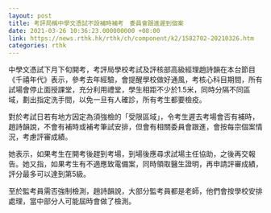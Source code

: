 ```yaml
---
layout: post
title: 考評局稱中學文憑試不設補時補考　委員會跟進遲到個案
date: 2021-03-26 10:36:23.000000000 +08:00
link: https://news.rthk.hk/rthk/ch/component/k2/1582702-20210326.htm
categories: rthk
---
```


中學文憑試下月下旬開考，考評局學校考試及評核部高級經理趙詩韻在本台節目《千禧年代》表示，參考去年經驗，會提醒學校做好通風，考核心科目期間，所有試場會停止面授課堂，充分利用禮堂，學生相距不少於1.5米，同時分隔不同區域，劃出指定洗手間，以免一旦有人確診，所有考生都要檢疫。

對於考試日若有地方因定為須強檢的「受限區域」，令考生遲去考場會否有補時，趙詩韻說，不會有補時或補考筆試安排，但會有相關委員會跟進，會按每宗個案情況，考慮評審成績。

她表示，如果考生在開考後趕到考場，到場後應尋求試場主任協助，之後再交報告。她又指，如果考生有不適應致電備案，同時領取醫生證明，再申請評審成績，評分最多可以達到第5級。

至於監考員需否強制檢測，趙詩韻說，大部分監考員都是老師，他們會按學校安排處理，當中部分人可能屆時會做了檢測。
